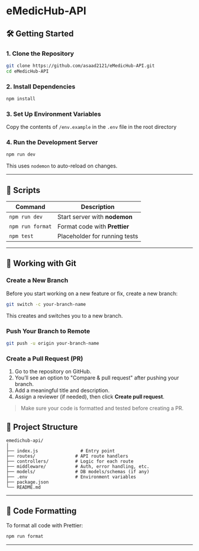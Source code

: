 # eMedicHub-API


## 🛠️ Getting Started

### 1. Clone the Repository

```bash
git clone https://github.com/asaad2121/eMedicHub-API.git
cd eMedicHub-API
```

### 2. Install Dependencies

```bash
npm install
```

### 3. Set Up Environment Variables

Copy the contents of `/env.example` in the `.env` file in the root directory

### 4. Run the Development Server

```bash
npm run dev
```

This uses `nodemon` to auto-reload on changes.

---

## 🧪 Scripts

| Command          | Description                        |
|------------------|------------------------------------|
| `npm run dev`    | Start server with **nodemon**      |
| `npm run format` | Format code with **Prettier**      |
| `npm test`       | Placeholder for running tests      |

---


## 🌿 Working with Git

### Create a New Branch

Before you start working on a new feature or fix, create a new branch:

```bash
git switch -c your-branch-name
```

This creates and switches you to a new branch.

### Push Your Branch to Remote

```bash
git push -u origin your-branch-name
```

### Create a Pull Request (PR)

1. Go to the repository on GitHub.
2. You’ll see an option to "Compare & pull request" after pushing your branch.
3. Add a meaningful title and description.
4. Assign a reviewer (if needed), then click **Create pull request**.

> Make sure your code is formatted and tested before creating a PR.

## 📁 Project Structure

```
emedichub-api/
│
├── index.js                # Entry point
├── routes/               # API route handlers
├── controllers/          # Logic for each route
├── middleware/           # Auth, error handling, etc.
├── models/               # DB models/schemas (if any)
├── .env                  # Environment variables
├── package.json
└── README.md
```

---

## 🧹 Code Formatting

To format all code with Prettier:

```bash
npm run format
```

---

